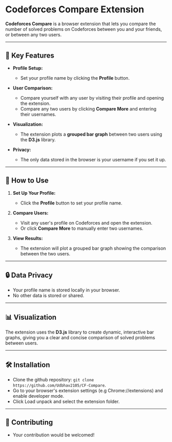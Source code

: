 # Codeforces Compare Extension

**Codeforces Compare** is a browser extension that lets you compare the number of solved problems on Codeforces between you and your friends, or between any two users.

---

## 🎯 Key Features

- **Profile Setup:**
  - Set your profile name by clicking the **Profile** button.
  
- **User Comparison:**
  - Compare yourself with any user by visiting their profile and opening the extension.
  - Compare any two users by clicking **Compare More** and entering their usernames.

- **Visualization:**
  - The extension plots a **grouped bar graph** between two users using the **D3.js** library.

- **Privacy:**
  - The only data stored in the browser is your username if you set it up.

---

## 🚀 How to Use

1. **Set Up Your Profile:**
   - Click the **Profile** button to set your profile name.
  
2. **Compare Users:**
   - Visit any user's profile on Codeforces and open the extension.
   - Or click **Compare More** to manually enter two usernames.

3. **View Results:**
   - The extension will plot a grouped bar graph showing the comparison between the two users.

---

## 🔒 Data Privacy

- Your profile name is stored locally in your browser.
- No other data is stored or shared.

---

## 📊 Visualization

The extension uses the **D3.js** library to create dynamic, interactive bar graphs, giving you a clear and concise comparison of solved problems between users.

---

## 🛠️ Installation

- Clone the github repository: `git clone https://github.com/Udbhav2105/CF-Compare`.
- Go to your browser's extension settings (e.g Chrome://extensions) and enable developer mode.
- Click Load unpack and select the extension folder.

---

## 👥 Contributing

- Your contribution would be welcomed!